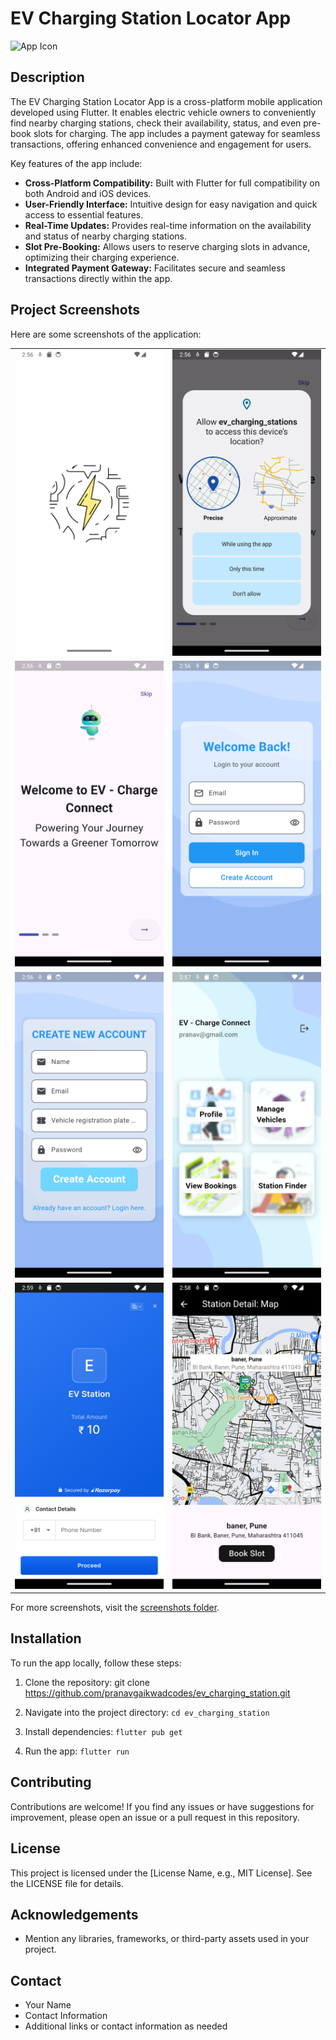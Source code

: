 # EV Charging Station Locator App

![App Icon](url_to_your_app_icon)

## Description

The EV Charging Station Locator App is a cross-platform mobile application developed using Flutter. It enables electric vehicle owners to conveniently find nearby charging stations, check their availability, status, and even pre-book slots for charging. The app includes a payment gateway for seamless transactions, offering enhanced convenience and engagement for users.

Key features of the app include:

- **Cross-Platform Compatibility:** Built with Flutter for full compatibility on both Android and iOS devices.
- **User-Friendly Interface:** Intuitive design for easy navigation and quick access to essential features.
- **Real-Time Updates:** Provides real-time information on the availability and status of nearby charging stations.
- **Slot Pre-Booking:** Allows users to reserve charging slots in advance, optimizing their charging experience.
- **Integrated Payment Gateway:** Facilitates secure and seamless transactions directly within the app.

## Project Screenshots

Here are some screenshots of the application:
<!-- 
![Screenshot 1](screenshots/1.png)
![Screenshot 2](screenshots/2.png)
![Screenshot 3](screenshots/3.png)
![Screenshot 4](screenshots/4.png)
![Screenshot 5](screenshots/20.png)
![Screenshot 5](screenshots/31.png)
![Screenshot 5](screenshots/36.png) -->

<table>
  <tr>
    <td><img src="ScreenShots/1.png" alt="Screenshot 1" width="400"></td>
    <td><img src="ScreenShots/2.png" alt="Screenshot 2" width="400"></td>
  </tr>
  <tr>
    <td><img src="ScreenShots/3.png" alt="Screenshot 3" width="400"></td>
    <td><img src="ScreenShots/4.png" alt="Screenshot 4" width="400"></td>
  </tr>
  <tr>
    <td><img src="ScreenShots/5.png" alt="Screenshot 5" width="400"></td>
    <td><img src="ScreenShots/6.png" alt="Screenshot 6" width="400"></td>
  </tr>
  <tr>
    <td><img src="ScreenShots/12.png" alt="Screenshot 7" width="400"></td>
    <td><img src="ScreenShots/9.png" alt="Screenshot 8" width="400"></td>
  </tr>
</table>

For more screenshots, visit the [screenshots folder](ScreenShots/).



## Installation

To run the app locally, follow these steps:

1. Clone the repository:
git clone https://github.com/pranavgaikwadcodes/ev_charging_station.git

2. Navigate into the project directory:
`cd ev_charging_station`

3. Install dependencies:
`flutter pub get`

4. Run the app:
`flutter run`


## Contributing

Contributions are welcome! If you find any issues or have suggestions for improvement, please open an issue or a pull request in this repository.

## License

This project is licensed under the [License Name, e.g., MIT License]. See the LICENSE file for details.

<!-- Replace License Name with the appropriate license for your project -->

## Acknowledgements

- Mention any libraries, frameworks, or third-party assets used in your project.

## Contact

- Your Name
- Contact Information
- Additional links or contact information as needed

